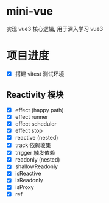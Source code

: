 # mini-vue

实现 vue3 核心逻辑, 用于深入学习 vue3

# 项目进度

- [x] 搭建 vitest 测试环境

## Reactivity 模块

- [x] effect (happy path)
- [x] effect runner
- [x] effect scheduler
- [x] effect stop
- [x] reactive (nested)
- [x] track 依赖收集
- [x] trigger 触发依赖
- [x] readonly (nested)
- [x] shallowReadonly
- [x] isReactive
- [x] isReadonly
- [x] isProxy
- [x] ref
